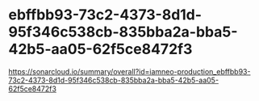# ebffbb93-73c2-4373-8d1d-95f346c538cb-835bba2a-bba5-42b5-aa05-62f5ce8472f3
https://sonarcloud.io/summary/overall?id=iamneo-production_ebffbb93-73c2-4373-8d1d-95f346c538cb-835bba2a-bba5-42b5-aa05-62f5ce8472f3
